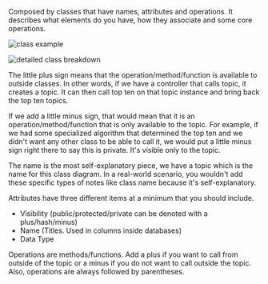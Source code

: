 Composed by classes that have names, attributes and operations. It describes what elements do you have, how they associate and some core operations.

 ![class example](https://s3-us-west-2.amazonaws.com/devcamp-pictures/UML+images/Screen+Shot+2017-10-12+at+1.53.59+PM.png)

 ![detailed class breakdown](https://s3-us-west-2.amazonaws.com/devcamp-pictures/UML+images/Screen+Shot+2017-10-12+at+1.56.22+PM.png)

 The little plus sign means that the operation/method/function is available to outside classes. In other words, if we have a controller that calls topic, it creates a topic. It can then call top ten on that topic instance and bring back the top ten topics.

If we add a little minus sign, that would mean that it is an operation/method/function that is only available to the topic. For example, if we had some specialized algorithm that determined the top ten and we didn't want any other class to be able to call it, we would put a little minus sign right there to say this is private. It's visible only to the topic.

The name is the most self-explanatory piece, we have a topic which is the name for this class diagram. In a real-world scenario, you wouldn't add these specific types of notes like class name because it's self-explanatory.

Attributes have three different items at a minimum that you should include.

* Visibility (public/protected/private can be denoted with a plus/hash/minus)
* Name (Titles. Used in columns inside databases)
* Data Type

Operations are methods/functions. Add a plus if you want to call from outside of the topic or a minus if you do not want to call outside the topic. Also, operations are always followed by parentheses.